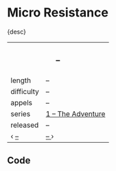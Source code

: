 # Micro Resistance

{desc}


<table>
  <tr>
    <th colspan="2"> <h3> – </h3> </th>
  </tr>
  <tr>
    <td> length </td>
    <td> – </td>
  </tr>
  <tr>
    <td> difficulty </td>
    <td> – </td>
  </tr>
  <tr>
    <td> appels </td>
    <td> – </td>
  </tr>
  <tr>
    <td> series </td>
    <td> <a href="https://github.com/Sup2point0/Assort/tree/main/Appel/Series 1 – The Adventure"> 1 – The Adventure </a> </td>
  </tr>
  <tr>
    <td> released </td>
    <td> – </td>
  </tr>
  <tr>
    <td> ‹ <a href="–"> – </a> </td>
    <td> <a href="–"> – </a> › </td>
  </tr>
</table>


## Code

```

```